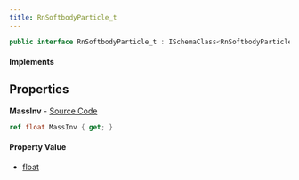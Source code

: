 ```yaml
---
title: RnSoftbodyParticle_t
---
```


```csharp
public interface RnSoftbodyParticle_t : ISchemaClass<RnSoftbodyParticle_t>, ISchemaField, ISchemaClass, INativeHandle
```

#### Implements

## Properties

**MassInv** - [Source Code](https://github.com/swiftly-solution/swiftlys2/blob/main/managed/src/SwiftlyS2.Generated/Schemas/Interfaces/RnSoftbodyParticle_t.cs#L16)

```csharp
ref float MassInv { get; }
```

#### Property Value

- [float](https://learn.microsoft.com/dotnet/api/system.single)

